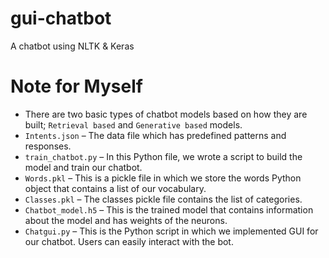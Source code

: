 # gui-chatbot
A chatbot using NLTK &  Keras

# Note for Myself
-  There are two basic types of chatbot models based on how they are built; `Retrieval based` and `Generative based` models.
- `Intents.json` – The data file which has predefined patterns and responses.
- `train_chatbot.py` – In this Python file, we wrote a script to build the model and train our chatbot.
- `Words.pkl` – This is a pickle file in which we store the words Python object that contains a list of our vocabulary.
- `Classes.pkl` – The classes pickle file contains the list of categories.
- `Chatbot_model.h5` – This is the trained model that contains information about the model and has weights of the neurons.
- `Chatgui.py` – This is the Python script in which we implemented GUI for our chatbot. Users can easily interact with the bot.
